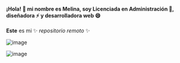 #### ¡Hola! 👋 mi nombre es Melina, soy Licenciada en Administración 🌱, diseñadora ⚡ y desarrolladora web 😄
**Este** es mi ✨ _repositorio remoto_ ✨ 

![image](https://giphy.com/embed/hpF9R9M1PHN5e5liSx)

![image](https://user-images.githubusercontent.com/7342023/80218042-e3c67e00-8655-11ea-94e8-925d0dcbfd57.gif)
<!--
**melinaacosta/melinaacosta** is a ✨ _special_ ✨ repository because its `README.md` (this file) appears on your GitHub profile.


